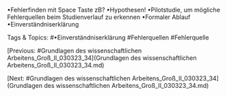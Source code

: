 •Fehlerfinden mit Space Taste zB?
•Hypothesen!
•Pilotstudie, um mögliche Fehlerquellen beim Studienverlauf zu erkennen
•Formaler Ablauf
•Einverständniserklärung

   Tags & Topics:
   #•Einverständniserklärung
   #Fehlerquellen
   #Fehlerquelle

[Previous: #Grundlagen des wissenschaftlichen Arbeitens_Groß_II_030323_34](Grundlagen des wissenschaftlichen Arbeitens_Groß_II_030323_34.md)

[Next: #Grundlagen des wissenschaftlichen Arbeitens_Groß_II_030323_34](Grundlagen des wissenschaftlichen Arbeitens_Groß_II_030323_34.md)